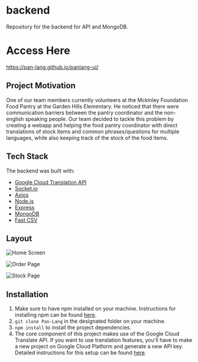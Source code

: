 # backend
Repository for the backend for API and MongoDB.

# Access Here
https://pan-lang.github.io/panlang-ui/

## Project Motivation
One of our team members currently volunteers at the Mckinley Foundation Food Pantry at the Garden Hills Elementary. He noticed that there were communication barriers between the pantry coordinator and the non-english speaking people. Our team decided to tackle this problem by creating a webapp and helping the food pantry coordinator with direct translations of stock items and common phrases/questions for multiple languages, while also keeping track of the stock of the food items.

## Tech Stack
The backend was built with:
  - [Google Cloud Translation API](https://cloud.google.com/translate/docs)
  - [Socket.io](https://socket.io/)
  - [Axios](https://github.com/axios/axios)
  - [Node.js](https://nodejs.org/en/)
  - [Express](https://expressjs.com/)
  - [MongoDB](https://www.mongodb.com/)
  - [Fast CSV](https://c2fo.io/fast-csv/)
  
  ## Layout
  ![Home Screen](https://i.imgur.com/u7PRu0P.png)
  
  ![Order Page](https://i.imgur.com/9uHDO49.png)
  
  ![Stock Page](https://i.imgur.com/FfRAhnb.png)
  
  ## Installation
  1. Make sure to have npm installed on your machine. Instructions for installing npm can be found [here](https://www.npmjs.com/get-npm).
  2. `git clone Pan-Lang` in the designated folder on your machine.
  3. `npm install` to install the project dependencies.
  4. The core component of this project makes use of the Google Cloud Translate API. If you want to use translation features, you'll have to make a new project on Google Cloud Platform and generate a new API key. Detailed instructions for this setup can be found [here](https://cloud.google.com/translate/docs/setup).
  
  

  




